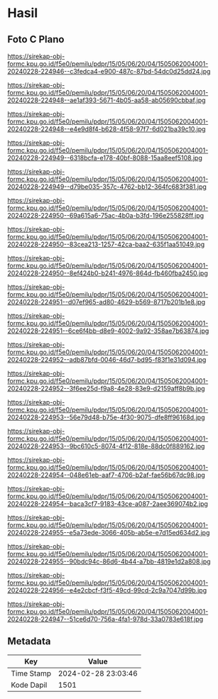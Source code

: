 # Hasil

## Foto C Plano

https://sirekap-obj-formc.kpu.go.id/f5e0/pemilu/pdpr/15/05/06/20/04/1505062004001-20240228-224946--c3fedca4-e900-487c-87bd-54dc0d25dd24.jpg

https://sirekap-obj-formc.kpu.go.id/f5e0/pemilu/pdpr/15/05/06/20/04/1505062004001-20240228-224948--ae1af393-5671-4b05-aa58-ab05690cbbaf.jpg

https://sirekap-obj-formc.kpu.go.id/f5e0/pemilu/pdpr/15/05/06/20/04/1505062004001-20240228-224948--e4e9d8f4-b628-4f58-97f7-6d021ba39c10.jpg

https://sirekap-obj-formc.kpu.go.id/f5e0/pemilu/pdpr/15/05/06/20/04/1505062004001-20240228-224949--6318bcfa-e178-40bf-8088-15aa8eef5108.jpg

https://sirekap-obj-formc.kpu.go.id/f5e0/pemilu/pdpr/15/05/06/20/04/1505062004001-20240228-224949--d79be035-357c-4762-bb12-364fc683f381.jpg

https://sirekap-obj-formc.kpu.go.id/f5e0/pemilu/pdpr/15/05/06/20/04/1505062004001-20240228-224950--69a615a6-75ac-4b0a-b3fd-196e255828ff.jpg

https://sirekap-obj-formc.kpu.go.id/f5e0/pemilu/pdpr/15/05/06/20/04/1505062004001-20240228-224950--83cea213-1257-42ca-baa2-635f1aa51049.jpg

https://sirekap-obj-formc.kpu.go.id/f5e0/pemilu/pdpr/15/05/06/20/04/1505062004001-20240228-224950--8ef424b0-b241-4976-864d-fb460fba2450.jpg

https://sirekap-obj-formc.kpu.go.id/f5e0/pemilu/pdpr/15/05/06/20/04/1505062004001-20240228-224951--d07ef965-ad80-4629-b569-8717b201b1e8.jpg

https://sirekap-obj-formc.kpu.go.id/f5e0/pemilu/pdpr/15/05/06/20/04/1505062004001-20240228-224951--6ce6f4bb-d8e9-4002-9a92-358ae7b63874.jpg

https://sirekap-obj-formc.kpu.go.id/f5e0/pemilu/pdpr/15/05/06/20/04/1505062004001-20240228-224952--adb87bfd-0046-46d7-bd95-f83f1e31d094.jpg

https://sirekap-obj-formc.kpu.go.id/f5e0/pemilu/pdpr/15/05/06/20/04/1505062004001-20240228-224952--3f6ee25d-f9a8-4e28-83e9-d2159aff8b9b.jpg

https://sirekap-obj-formc.kpu.go.id/f5e0/pemilu/pdpr/15/05/06/20/04/1505062004001-20240228-224953--56e79d48-b75e-4f30-9075-dfe8ff96168d.jpg

https://sirekap-obj-formc.kpu.go.id/f5e0/pemilu/pdpr/15/05/06/20/04/1505062004001-20240228-224953--9bc610c5-8074-4f12-818e-88dc0f889162.jpg

https://sirekap-obj-formc.kpu.go.id/f5e0/pemilu/pdpr/15/05/06/20/04/1505062004001-20240228-224954--048e61eb-aaf7-4706-b2af-fae56b67dc98.jpg

https://sirekap-obj-formc.kpu.go.id/f5e0/pemilu/pdpr/15/05/06/20/04/1505062004001-20240228-224954--baca3cf7-9183-43ce-a087-2aee369074b2.jpg

https://sirekap-obj-formc.kpu.go.id/f5e0/pemilu/pdpr/15/05/06/20/04/1505062004001-20240228-224955--e5a73ede-3066-405b-ab5e-e7d15ed634d2.jpg

https://sirekap-obj-formc.kpu.go.id/f5e0/pemilu/pdpr/15/05/06/20/04/1505062004001-20240228-224955--90bdc94c-86d6-4b44-a7bb-4819e1d2a808.jpg

https://sirekap-obj-formc.kpu.go.id/f5e0/pemilu/pdpr/15/05/06/20/04/1505062004001-20240228-224956--e4e2cbcf-f3f5-49cd-99cd-2c9a7047d99b.jpg

https://sirekap-obj-formc.kpu.go.id/f5e0/pemilu/pdpr/15/05/06/20/04/1505062004001-20240228-224947--51ce6d70-756a-4fa1-978d-33a0783e618f.jpg


## Metadata

| Key        | Value               |
| ---------- | ------------------- |
| Time Stamp | 2024-02-28 23:03:46 |
| Kode Dapil | 1501                |



